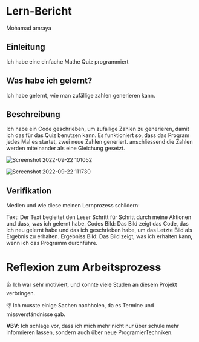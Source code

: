 # Lern-Bericht
Mohamad amraya 

## Einleitung

Ich habe eine einfache Mathe Quiz programmiert

## Was habe ich gelernt?

Ich habe gelernt, wie man zufällige zahlen generieren kann.

## Beschreibung

Ich habe ein Code geschrieben, um zufällige Zahlen zu generieren, damit ich das für das Quiz benutzen kann. 
Es funktioniert so, dass das Program jedes Mal es startet, zwei neue Zahlen generiert. anschliessend die Zahlen werden miteinander als eine Gleichung gesetzt.



![Screenshot 2022-09-22 101052](https://user-images.githubusercontent.com/111045792/191696471-9262649c-9237-4741-8254-d7e8f2eaf40b.png)

![Screenshot 2022-09-22 111730](https://user-images.githubusercontent.com/111045792/191708778-68608fd9-d65f-449b-807a-0dcd495590a2.png)


## Verifikation
Medien und wie diese meinen Lernprozess schildern:

Text: Der Text begleitet den Leser Schritt für Schritt durch meine Aktionen und dass, was ich gelernt habe.
Codes Bild: Das Bild zeigt das Code, das ich neu gelernt habe und das ich geschrieben habe, um das Letzte Bild als Ergebnis zu erhalten.
Ergebniss Bild: Das Bild zeigt, was ich erhalten kann, wenn ich das Programm durchführe.


# Reflexion zum Arbeitsprozess

👍 Ich war sehr motiviert, und konnte viele Studen an diesem Projekt verbringen.

👎 Ich musste einige Sachen nachholen, da es Termine und missverständnisse gab.

**VBV**: Ich schlage vor, dass ich mich mehr nicht nur über schule mehr informieren lassen, sondern auch über neue ProgramierTechniken.
